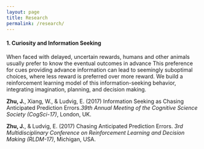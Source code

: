 ```yaml
---
layout: page
title: Research
permalink: /research/
---
```


#### 1. Curiosity and Information Seeking

When faced with delayed, uncertain rewards, humans and other animals usually prefer to know the eventual outcomes in advance This preference for cues providing advance information can lead to seemingly suboptimal choices, where less reward is preferred over more reward. We build a reinforcement learning model of this information-seeking behavior, integrating imagination, planning, and decision making. 

**Zhu, J.**, Xiang, W., & Ludvig, E. (2017) Information Seeking as Chasing Anticipated Prediction Errors.*39th Annual Meeting of the Cognitive Science Society (CogSci-17)*, London, UK.

**Zhu, J.**, & Ludvig, E. (2017) Chasing Anticipated Prediction Errors. *3rd Multidisciplinary Conference on Reinforcement Learning and Decision Making (RLDM-17)*, Michigan, USA.


